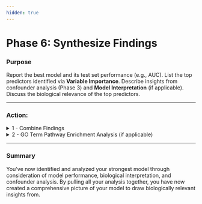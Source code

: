 ```yaml
---
hidden: true
---
```


# Phase 6: Synthesize Findings

### Purpose

Report the best model and its test set performance (e.g., AUC). List the top predictors identified via **Variable Importance**. Describe insights from confounder analysis (Phase 3) and **Model Interpretation** (if applicable). Discuss the biological relevance of the top predictors.

***

### Action:

<details>

<summary>1 - Combine Findings</summary>

1. Identify the top model from phase 4 by considering
   * Model performance metrics
   * ROC Curves
   * Biological relevance of top predictors in Variable Importance
   * Confounder Check (phase 3)
2.  Pull together all your findings, including

    * Clustered t-SNE plots for responder classification, if applicable (Phase 2)

    <figure><img src="../.gitbook/assets/FF_Phase6_Clustered tSNE Plot.png" alt="" width="375"><figcaption></figcaption></figure>

    * t-SNE plots and analysis from Confounder check (Phase 3)

    <figure><img src="../.gitbook/assets/FF_Phase  3_Age vs HAI Responder (1).png" alt="" width="563"><figcaption></figcaption></figure>

    * Model performance metrics (Phase 4)

    <figure><img src="../.gitbook/assets/FF_Phase 5_Training Summary Box Plots.png" alt="" width="375"><figcaption></figcaption></figure>

    * Training and Testing ROC Curves

    <figure><img src="../.gitbook/assets/FF_Phase 5_Combined ROC Curves RF.png" alt="" width="563"><figcaption></figcaption></figure>

    * Model Interpretation plots, if applicable

    <figure><img src="../.gitbook/assets/FF_Phase 5_Model Interp Heatmap RF.png" alt="" width="375"><figcaption></figcaption></figure>

    * Variable Importance bar plot

    <figure><img src="../.gitbook/assets/FF_ Phase 5_Exploration_Variable Importance Plot_white background.png" alt="" width="375"><figcaption></figcaption></figure>

    * Features across dataset dot plots for top predictive features

    <figure><img src="../.gitbook/assets/FF_ Phase 5_Exploration_Features Across Dataset Plot.png" alt="" width="375"><figcaption></figcaption></figure>

</details>

<details>

<summary>2 - GO Term Pathway Enrichment Analysis (if applicable)</summary>

Pathway enrichment analysis is performed outside of PANDORA and is a powerful tool to understand the biological themes underlying top predictive GO terms that may be present in your model.

* Pathway Enrichment Analysis Tools:
  * clusterProfiler in R
  * DAVID
  * Metascape
  * Enrichr
*   GO term databases

    * GO
    * KEGG
    * Reactome



Provided below is an example workflow using Metascape:

1. Identify GO terms from your top predictors
   1. Open the Gene Ontology Resource [webpage](https://geneontology.org/)
   2. Search for all your top GO predictive terms in the form GO:#
      1. i.e. `GO:0070206`, `GO:1903214`
   3.  On the page for the GO terms, download a list of all associated gene names

       * Open GO Term page and click download

       <figure><img src="../.gitbook/assets/FF_Phase 6_Download GO Terms (1).png" alt=""><figcaption></figcaption></figure>

       * Select only bioentity

       ![](<../.gitbook/assets/FF_Phase 6_GO Terms Select Fields.png>)

       * Click download
       * Copy and paste terms from report page into a single column in a spreadsheet (continue building this list for all genes in the top GO terms)

1) Run analysis on metascape.org
   1. Open metascape.org
   2. Upload the Excel file containing your list of genes
   3. Select H. Sapiens as species
   4. Click Express Analysis

<figure><img src="../.gitbook/assets/FF_Phase 6_Metascape Config.png" alt=""><figcaption></figcaption></figure>

3. View **Analysis Report Page** to identify biological themes among the top GO terms.

<figure><img src="../.gitbook/assets/FF_Phase 6_Metascape Report.png" alt=""><figcaption></figcaption></figure>

</details>

***

### Summary

You've now identified and analyzed your strongest model through consideration of model performance, biological interpretation, and confounder analysis. By pulling all your analysis together, you have now created a comprehensive picture of your model to draw biologically relevant insights from.
